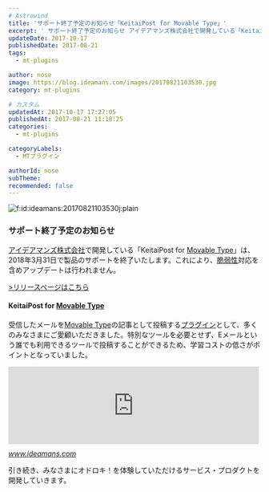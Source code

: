 ```yaml
---
# Astrowind
title: 'サポート終了予定のお知らせ「KeitaiPost for Movable Type」'
excerpt: ' サポート終了予定のお知らせ アイデアマンズ株式会社で開発している「Keitai...'
updateDate: 2017-10-17
publishedDate: 2017-08-21
tags: 
  - mt-plugins

author: nose
image: https://blog.ideamans.com/images/20170821103530.jpg
category: mt-plugins

# カスタム
updatedAt: 2017-10-17 17:27:05
publishedAt: 2017-08-21 11:18:25
categories: 
  - mt-plugins

categoryLabels: 
  - MTプラグイン

authorId: nose
subTheme: 
recommended: false
---
```


<p><img class="hatena-fotolife" title="f:id:ideamans:20170821103530j:plain" src="https://cdn-ak.f.st-hatena.com/images/fotolife/i/ideamans/20170821/20170821103530.jpg" alt="f:id:ideamans:20170821103530j:plain" /></p>
<h3>サポート終了予定のお知らせ</h3>
<p><a href="https://www.ideamans.com/">アイデアマンズ株式会社</a>で開発している「KeitaiPost for <a class="keyword" href="https://d.hatena.ne.jp/keyword/Movable%20Type">Movable Type</a>」は、2018年3月31日で製品のサポートを終了いたします。これにより、<a class="keyword" href="https://d.hatena.ne.jp/keyword/%C0%C8%BC%E5%C0%AD">脆弱性</a>対応を含めアップデートは行われません。</p>
<p><a href="https://www.ideamans.com/release/20171013-2/" target="_blank">&gt;リリースページはこちら</a></p>
<p> </p>
<h4>KeitaiPost for <a class="keyword" href="https://d.hatena.ne.jp/keyword/Movable%20Type">Movable Type</a></h4>
<p>受信したメールを<a class="keyword" href="https://d.hatena.ne.jp/keyword/Movable%20Type">Movable Type</a>の記事として投稿する<a class="keyword" href="https://d.hatena.ne.jp/keyword/%A5%D7%A5%E9%A5%B0%A5%A4%A5%F3">プラグイン</a>として、多くのみなさまにご愛顧いただきました。特別なツールを必要とせず、Eメールという誰でも利用できるツールで投稿することができるため、学習コストの低さがポイントとなっていました。</p>
<p>
<iframe width="320" height="240" style="display: block; width: 100%; height: 155px; max-width: 500px; margin: 10px 0px;" title="KeitaiPost for Movable Type | アイデアマンズ株式会社" src="https://hatenablog-parts.com/embed?url=https%3A%2F%2Fwww.ideamans.com%2Fmt%2Fkeitaipost%2F" frameborder="0" scrolling="no"></iframe>
<cite class="hatena-citation"><a href="https://www.ideamans.com/mt/keitaipost/">www.ideamans.com</a></cite></p>
<p> </p>
<p>引き続き、みなさまにオドロキ！を体験していただけるサービス・プロダクトを開発していきます。</p>
<p> </p>
